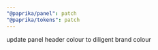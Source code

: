 ```yaml
---
"@paprika/panel": patch
"@paprika/tokens": patch
---
```


update panel header colour to diligent brand colour
